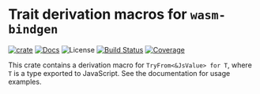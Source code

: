 # Trait derivation macros for `wasm-bindgen`

[![crate][rust-crate-image]][rust-crate-link] [![Docs][rust-docs-image]][rust-docs-link] ![License][rust-license-image] [![Build Status][rust-build-image]][rust-build-link] [![Coverage][rust-coverage-image]][rust-coverage-link]

This crate contains a derivation macro for `TryFrom<&JsValue> for T`, where `T` is a type exported to JavaScript.
See the documentation for usage examples.


[rust-crate-image]: https://img.shields.io/crates/v/wasm-bindgen-derive.svg
[rust-crate-link]: https://crates.io/crates/wasm-bindgen-derive
[rust-docs-image]: https://docs.rs/wasm-bindgen-derive/badge.svg
[rust-docs-link]: https://docs.rs/wasm-bindgen-derive/
[rust-license-image]: https://img.shields.io/crates/l/wasm-bindgen-derive
[rust-build-image]: https://github.com/fjarri/wasm-bindgen-derive/workflows/wasm-bindgen-derive/badge.svg?branch=master&event=push
[rust-build-link]: https://github.com/fjarri/wasm-bindgen-derive/actions?query=workflow%3Awasm-bindgen-derive
[rust-coverage-image]: https://codecov.io/gh/fjarri/wasm-bindgen-derive/branch/master/graph/badge.svg
[rust-coverage-link]: https://codecov.io/gh/fjarri/wasm-bindgen-derive
